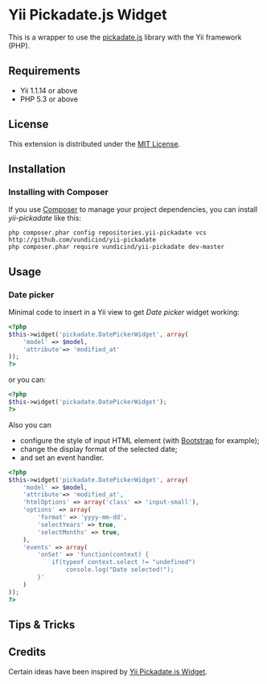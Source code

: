 Yii Pickadate.js Widget
=======================

This is a wrapper to use the [pickadate.js](http://amsul.ca/pickadate.js/index.htm) library with the Yii framework (PHP).

Requirements
------------

* Yii 1.1.14 or above
* PHP 5.3 or above

License
-------

This extension is distributed under the [MIT License](https://github.com/vundicind/yii-pickadate/blob/master/LICENSE).

Installation
-------------

### Installing with Composer

If you use [Composer](https://getcomposer.org/) to manage your project dependencies, you can install *yii-pickadate* like this:

```
php composer.phar config repositories.yii-pickadate vcs http://github.com/vundicind/yii-pickadate
php composer.phar require vundicind/yii-pickadate dev-master
```

Usage
-----

### Date picker

Minimal code to insert in a Yii view to get *Date picker* widget working:

```php
<?php
$this->widget('pickadate.DatePickerWidget', array(
    'model' => $model,
    'attribute'=> 'modified_at'
));
?>
````

or you can:

````php
<?php
$this->widget('pickadate.DatePickerWidget');
?>
````

Also you can
* configure the style of input HTML element (with [Bootstrap](http://getbootstrap.com/2.3.2/base-css.html#forms) for example);
* change the display format of the selected date;
* and set an event handler.

```php
<?php
$this->widget('pickadate.DatePickerWidget', array(
    'model' => $model,
    'attribute'=> 'modified_at',
    'htmlOptions' => array('class' => 'input-small'),
    'options' => array(
        'format' => 'yyyy-mm-dd',
        'selectYears' => true,
        'selectMonths' => true,
    ),
    'events' => array(
        'onSet' => 'function(context) {
            if(typeof context.select != "undefined")
                console.log("Date selected!");
        }'
    )
));
?>
````

Tips & Tricks
-------------

Credits
-------

Certain ideas have been inspired by [Yii Pickadate.js Widget](https://github.com/bromden/YiiPickadateWidget).
